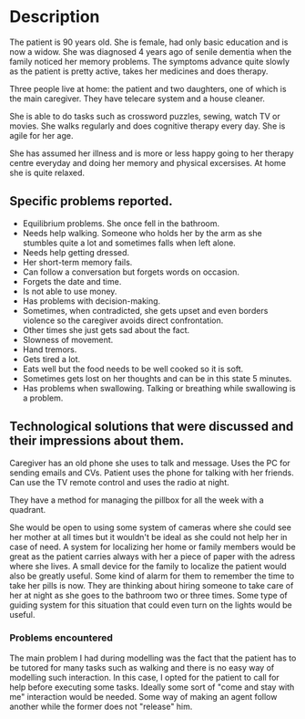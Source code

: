 # Description
The patient is 90 years old. She is female, had only basic education and is now a widow. She was diagnosed 4 years ago of senile dementia when the family noticed her memory problems. The symptoms advance quite slowly as the patient is pretty active, takes her medicines and does therapy.

Three people live at home: the patient and two daughters, one of which is the main caregiver. They have telecare system and a house cleaner.

She is able to do tasks such as crossword puzzles, sewing, watch TV or movies. She walks regularly and does cognitive therapy every day. She is agile for her age.

She has assumed her illness and is more or less happy going to her therapy centre everyday and doing her memory and physical excersises. At home she is quite relaxed.

## Specific problems reported.
* Equilibrium problems. She once fell in the bathroom.
* Needs help walking. Someone who holds her by the arm as she stumbles quite a lot and sometimes falls when left alone.
* Needs help getting dressed.
* Her short-term memory fails.
* Can follow a conversation but forgets words on occasion.
* Forgets the date and time.
* Is not able to use money.
* Has problems with decision-making.
* Sometimes, when contradicted, she gets upset and even borders violence so the caregiver avoids direct confrontation.
* Other times she just gets sad about the fact.
* Slowness of movement.
* Hand tremors.
* Gets tired a lot.
* Eats well but the food needs to be well cooked so it is soft.
* Sometimes gets lost on her thoughts and can be in this state 5 minutes.
* Has problems when swallowing. Talking or breathing while swallowing is a problem.

## Technological solutions that were discussed and their impressions about them.
Caregiver has an old phone she uses to talk and message. Uses the PC for sending emails and CVs.
Patient uses the phone for talking with her friends. Can use the TV remote control and uses the radio at night.
 
They have a method for managing the pillbox for all the week with a quadrant.

She would be open to using some system of cameras where she could see her mother at all times but it wouldn't be ideal as she could not help her in case of need.
A system for localizing her home or family members would be great as the patient carries always with her a piece of paper with the adress where she lives.
A small device for the family to localize the patient would also be greatly useful.
Some kind of alarm for them to remember the time to take her pills is now.
They are thinking about hiring someone to take care of her at night as she goes to the bathroom two or three times. Some type of guiding system for this situation that could even turn on the lights would be useful.

### Problems encountered

The main problem I had during modelling was the fact that the patient has to be tutored for many tasks such as walking and there is no easy way of modelling such interaction. 
In this case, I opted for the patient to call for help before executing some tasks. 
Ideally some sort of "come and stay with me" interaction would be needed. Some way of making an agent follow another while the former does not "release" him.

